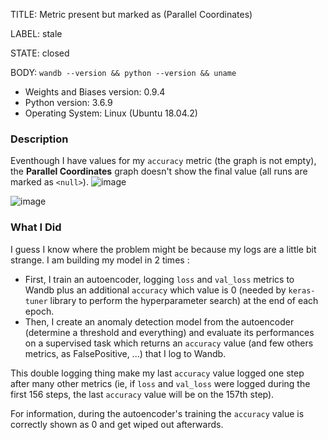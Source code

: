 TITLE:
Metric present but marked as <null> (Parallel Coordinates)

LABEL:
stale

STATE:
closed

BODY:
`wandb --version && python --version && uname`

* Weights and Biases version: 0.9.4
* Python version: 3.6.9
* Operating System: Linux (Ubuntu 18.04.2)

### Description

Eventhough I have values for my `accuracy` metric (the graph is not empty), the **Parallel Coordinates** graph doesn't show the final value (all runs are marked as `<null>`).
![image](https://user-images.githubusercontent.com/16095843/88802798-df0ceb00-d1ab-11ea-8c3c-cd643ae223aa.png)

![image](https://user-images.githubusercontent.com/16095843/88802758-cf8da200-d1ab-11ea-8525-1ddeefb90e84.png)


### What I Did

I guess I know where the problem might be because my logs are a little bit strange.
I am building my model in 2 times :
- First, I train an autoencoder, logging `loss` and `val_loss` metrics to Wandb plus an additional `accuracy` which value is 0 (needed by `keras-tuner` library to perform the hyperparameter search) at the end of each epoch.
- Then, I create an anomaly detection model from the autoencoder (determine a threshold and everything) and evaluate its performances on a supervised task which returns an `accuracy` value (and few others metrics, as FalsePositive, ...) that I log to Wandb.

This double logging thing make my last `accuracy` value logged one step after many other metrics (ie, if `loss` and `val_loss` were logged during the first 156 steps, the last `accuracy` value will be on the 157th step).

For information, during the autoencoder's training the `accuracy` value is correctly shown as 0 and get wiped out afterwards.

